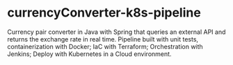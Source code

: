 # currencyConverter-k8s-pipeline
Currency pair converter in Java with Spring that queries an external API and returns the exchange rate in real time. Pipeline built with unit tests, containerization with Docker; IaC with Terraform; Orchestration with Jenkins; Deploy with Kubernetes in a Cloud environment.
